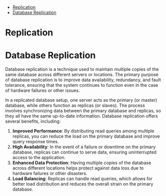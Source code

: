 - [Replication](#replication)
- [Database Replication](#database-replication)

# Replication

# Database Replication

Database replication is a technique used to maintain multiple copies of the same database across different servers or locations. The primary purpose of database replication is to improve data availability, redundancy, and fault tolerance, ensuring that the system continues to function even in the case of hardware failures or other issues.

In a replicated database setup, one server acts as the primary (or master) database, while others function as replicas (or slaves). The process involves synchronizing data between the primary database and replicas, so they all have the same up-to-date information. Database replication offers several benefits, including:

1. **Improved Performance**: By distributing read queries among multiple replicas, you can reduce the load on the primary database and improve query response times.
2. **High Availability**: In the event of a failure or downtime on the primary database, replicas can continue to serve data, ensuring uninterrupted access to the application.
3. **Enhanced Data Protection**: Having multiple copies of the database across different locations helps protect against data loss due to hardware failures or other disasters.
4. **Load Balancing**: Replicas can handle read queries, which allows for better load distribution and reduces the overall strain on the primary database.